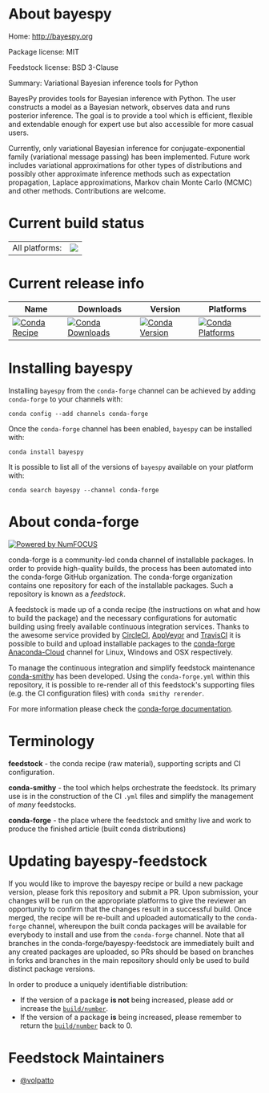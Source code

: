 About bayespy
=============

Home: http://bayespy.org

Package license: MIT

Feedstock license: BSD 3-Clause

Summary: Variational Bayesian inference tools for Python

BayesPy provides tools for Bayesian inference with Python. The user constructs a model as a Bayesian network,
observes data and runs posterior inference. The goal is to provide a tool which is efficient, flexible and
extendable enough for expert use but also accessible for more casual users.

Currently, only variational Bayesian inference for conjugate-exponential family (variational message passing)
has been implemented. Future work includes variational approximations for other types of distributions and
possibly other approximate inference methods such as expectation propagation, Laplace approximations,
Markov chain Monte Carlo (MCMC) and other methods. Contributions are welcome.


Current build status
====================


<table><tr><td>All platforms:</td>
    <td>
      <a href="https://dev.azure.com/conda-forge/feedstock-builds/_build/latest?definitionId=6747&branchName=master">
        <img src="https://dev.azure.com/conda-forge/feedstock-builds/_apis/build/status/bayespy-feedstock?branchName=master">
      </a>
    </td>
  </tr>
</table>

Current release info
====================

| Name | Downloads | Version | Platforms |
| --- | --- | --- | --- |
| [![Conda Recipe](https://img.shields.io/badge/recipe-bayespy-green.svg)](https://anaconda.org/conda-forge/bayespy) | [![Conda Downloads](https://img.shields.io/conda/dn/conda-forge/bayespy.svg)](https://anaconda.org/conda-forge/bayespy) | [![Conda Version](https://img.shields.io/conda/vn/conda-forge/bayespy.svg)](https://anaconda.org/conda-forge/bayespy) | [![Conda Platforms](https://img.shields.io/conda/pn/conda-forge/bayespy.svg)](https://anaconda.org/conda-forge/bayespy) |

Installing bayespy
==================

Installing `bayespy` from the `conda-forge` channel can be achieved by adding `conda-forge` to your channels with:

```
conda config --add channels conda-forge
```

Once the `conda-forge` channel has been enabled, `bayespy` can be installed with:

```
conda install bayespy
```

It is possible to list all of the versions of `bayespy` available on your platform with:

```
conda search bayespy --channel conda-forge
```


About conda-forge
=================

[![Powered by NumFOCUS](https://img.shields.io/badge/powered%20by-NumFOCUS-orange.svg?style=flat&colorA=E1523D&colorB=007D8A)](http://numfocus.org)

conda-forge is a community-led conda channel of installable packages.
In order to provide high-quality builds, the process has been automated into the
conda-forge GitHub organization. The conda-forge organization contains one repository
for each of the installable packages. Such a repository is known as a *feedstock*.

A feedstock is made up of a conda recipe (the instructions on what and how to build
the package) and the necessary configurations for automatic building using freely
available continuous integration services. Thanks to the awesome service provided by
[CircleCI](https://circleci.com/), [AppVeyor](https://www.appveyor.com/)
and [TravisCI](https://travis-ci.org/) it is possible to build and upload installable
packages to the [conda-forge](https://anaconda.org/conda-forge)
[Anaconda-Cloud](https://anaconda.org/) channel for Linux, Windows and OSX respectively.

To manage the continuous integration and simplify feedstock maintenance
[conda-smithy](https://github.com/conda-forge/conda-smithy) has been developed.
Using the ``conda-forge.yml`` within this repository, it is possible to re-render all of
this feedstock's supporting files (e.g. the CI configuration files) with ``conda smithy rerender``.

For more information please check the [conda-forge documentation](https://conda-forge.org/docs/).

Terminology
===========

**feedstock** - the conda recipe (raw material), supporting scripts and CI configuration.

**conda-smithy** - the tool which helps orchestrate the feedstock.
                   Its primary use is in the construction of the CI ``.yml`` files
                   and simplify the management of *many* feedstocks.

**conda-forge** - the place where the feedstock and smithy live and work to
                  produce the finished article (built conda distributions)


Updating bayespy-feedstock
==========================

If you would like to improve the bayespy recipe or build a new
package version, please fork this repository and submit a PR. Upon submission,
your changes will be run on the appropriate platforms to give the reviewer an
opportunity to confirm that the changes result in a successful build. Once
merged, the recipe will be re-built and uploaded automatically to the
`conda-forge` channel, whereupon the built conda packages will be available for
everybody to install and use from the `conda-forge` channel.
Note that all branches in the conda-forge/bayespy-feedstock are
immediately built and any created packages are uploaded, so PRs should be based
on branches in forks and branches in the main repository should only be used to
build distinct package versions.

In order to produce a uniquely identifiable distribution:
 * If the version of a package **is not** being increased, please add or increase
   the [``build/number``](https://conda.io/docs/user-guide/tasks/build-packages/define-metadata.html#build-number-and-string).
 * If the version of a package **is** being increased, please remember to return
   the [``build/number``](https://conda.io/docs/user-guide/tasks/build-packages/define-metadata.html#build-number-and-string)
   back to 0.

Feedstock Maintainers
=====================

* [@volpatto](https://github.com/volpatto/)

